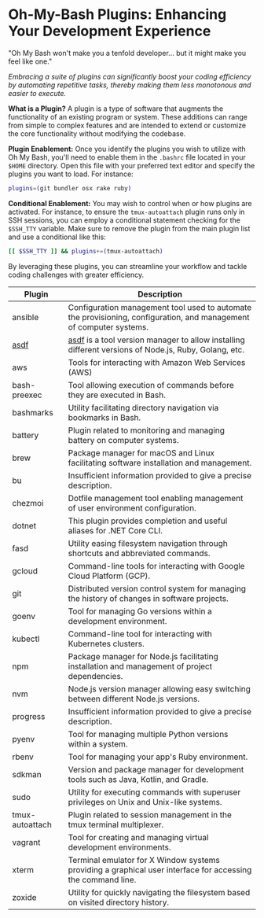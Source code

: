 # Oh-My-Bash Plugins: Enhancing Your Development Experience

"Oh My Bash won't make you a tenfold developer... but it might make you feel like one."

_Embracing a suite of plugins can significantly boost your coding efficiency by automating repetitive tasks, thereby making them less monotonous and easier to execute._

**What is a Plugin?**
A plugin is a type of software that augments the functionality of an existing program or system. These additions can range from simple to complex features and are intended to extend or customize the core functionality without modifying the codebase.

**Plugin Enablement:**
Once you identify the plugins you wish to utilize with Oh My Bash, you'll need to enable them in the `.bashrc` file located in your `$HOME` directory. Open this file with your preferred text editor and specify the plugins you want to load. For instance:

```bash
plugins=(git bundler osx rake ruby)
```

**Conditional Enablement:**
You may wish to control when or how plugins are activated. For instance, to ensure the `tmux-autoattach` plugin runs only in SSH sessions, you can employ a conditional statement checking for the `$SSH_TTY` variable. Make sure to remove the plugin from the main plugin list and use a conditional like this:

```bash
[[ $SSH_TTY ]] && plugins+=(tmux-autoattach)
```

By leveraging these plugins, you can streamline your workflow and tackle coding challenges with greater efficiency.

| Plugin          | Description                                                                                                         |
| --------------- | ------------------------------------------------------------------------------------------------------------------- |
| ansible         | Configuration management tool used to automate the provisioning, configuration, and management of computer systems. |
| [asdf](asdf)    | [asdf](https://asdf-vm.com) is a tool version manager to allow installing different versions of Node.js, Ruby, Golang, etc.
| aws             | Tools for interacting with Amazon Web Services (AWS)                                                                |
| bash-preexec    | Tool allowing execution of commands before they are executed in Bash.                                               |
| bashmarks       | Utility facilitating directory navigation via bookmarks in Bash.                                                    |
| battery         | Plugin related to monitoring and managing battery on computer systems.                                              |
| brew            | Package manager for macOS and Linux facilitating software installation and management.                              |
| bu              | Insufficient information provided to give a precise description.                                                    |
| chezmoi         | Dotfile management tool enabling management of user environment configuration.                                      |
| dotnet          | This plugin provides completion and useful aliases for .NET Core CLI.                                               |
| fasd            | Utility easing filesystem navigation through shortcuts and abbreviated commands.                                    |
| gcloud          | Command-line tools for interacting with Google Cloud Platform (GCP).                                                |
| git             | Distributed version control system for managing the history of changes in software projects.                        |
| goenv           | Tool for managing Go versions within a development environment.                                                     |
| kubectl         | Command-line tool for interacting with Kubernetes clusters.                                                         |
| npm             | Package manager for Node.js facilitating installation and management of project dependencies.                       |
| nvm             | Node.js version manager allowing easy switching between different Node.js versions.                                 |
| progress        | Insufficient information provided to give a precise description.                                                    |
| pyenv           | Tool for managing multiple Python versions within a system.                                                         |
| rbenv           | Tool for managing your app's Ruby environment.                                                                      |
| sdkman          | Version and package manager for development tools such as Java, Kotlin, and Gradle.                                 |
| sudo            | Utility for executing commands with superuser privileges on Unix and Unix-like systems.                             |
| tmux-autoattach | Plugin related to session management in the tmux terminal multiplexer.                                              |
| vagrant         | Tool for creating and managing virtual development environments.                                                    |
| xterm           | Terminal emulator for X Window systems providing a graphical user interface for accessing the command line.         |
| zoxide          | Utility for quickly navigating the filesystem based on visited directory history.                                   |
